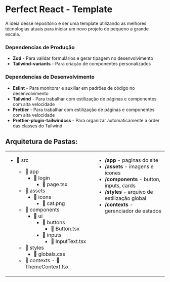 # Perfect React - Template

A ideia desse repositório e ser uma template utilizando as melhores técnologias atuais para iniciar um novo projeto de pequeno a grande escala.

### Dependencias de Produção

- **Zod** - Para validar formulários e gerar tipagem no desenvolvimento
- **Tailwind-variants** - Para criação de componentes personalizados

### Dependencias de Desenvolvimento

- **Eslint** - Para monitorar e auxiliar em padrões de código no desenvolvimento
- **Tailwind** - Para trabalhar com estilização de páginas e componentes com alta velocidade
- **Prettier** - Para trabalhar com estilização de páginas e componentes com alta velocidade
- **Prettier-plugin-tailwindcss** - Para organizar automaticamente a order das classes do Tailwind

## Arquitetura de Pastas:

<table>
  <tr>
    <td valign="top">

- 📁 src
  - 📁 app
    - 📁 login
      - 📄 page.tsx
  - 📁 assets
    - 📁 icons
      - 📄 cat.png
  - 📁 components
    - 📁 ui
      - 📁 buttons
        - 📄 Button.tsx
      - 📁 inputs
        - 📄 InputText.tsx
  - 📁 styles
    - 📄 globals.css
  - 📁 contexts - 📄 ThemeContext.tsx
  </td>
  <td valign="top">

  - **/app** - paginas do site
  - **/assets** - imagens e icones
  - **/components** - button, inputs, cards
  - **/styles** - arquivo de estilização global
  - **/contexts** - gerenciador de estados
  </td>
  </tr>
  </table>
